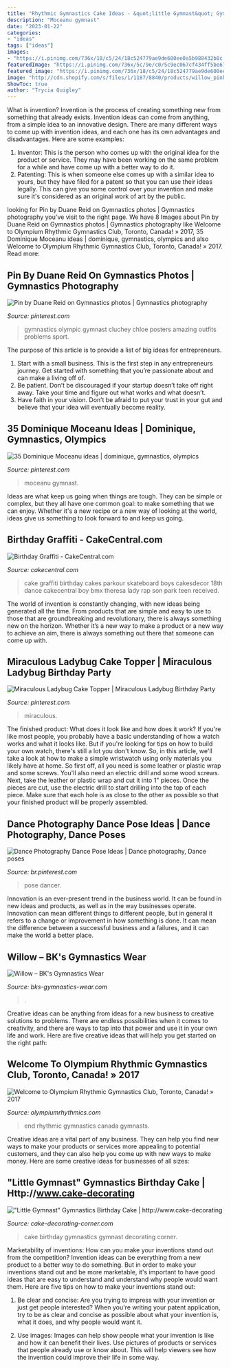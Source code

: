 ```yaml
---
title: "Rhythmic Gymnastics Cake Ideas - &quot;little Gymnast&quot; Gymnastics Birthday Cake"
description: "Moceanu gymnast"
date: "2023-01-22"
categories:
- "ideas"
tags: ["ideas"]
images:
- "https://i.pinimg.com/736x/18/c5/24/18c524779ae9de600ee0a5b988432b8c.jpg"
featuredImage: "https://i.pinimg.com/736x/5c/9e/c0/5c9ec067cf434ff5be67bf808702d7e5.jpg"
featured_image: "https://i.pinimg.com/736x/18/c5/24/18c524779ae9de600ee0a5b988432b8c.jpg"
image: "http://cdn.shopify.com/s/files/1/1187/8840/products/willow_pink_to_purple_edited_front_1_1200x1200.jpg?v=1571439285"
ShowToc: true
author: "Trycia Quigley"
---
```



What is invention?
Invention is the process of creating something new from something that already exists. Invention ideas can come from anything, from a simple idea to an innovative design. There are many different ways to come up with invention ideas, and each one has its own advantages and disadvantages. Here are some examples: 
1. Inventor: This is the person who comes up with the original idea for the product or service. They may have been working on the same problem for a while and have come up with a better way to do it. 
2. Patenting: This is when someone else comes up with a similar idea to yours, but they have filed for a patent so that you can use their ideas legally. This can give you some control over your invention and make sure it's considered as an original work of art by the public. 

	

		
looking for Pin by Duane Reid on Gymnastics photos | Gymnastics photography you've visit to the right page. We have 8 Images about Pin by Duane Reid on Gymnastics photos | Gymnastics photography like Welcome to Olympium Rhythmic Gymnastics Club, Toronto, Canada! » 2017, 35 Dominique Moceanu ideas | dominique, gymnastics, olympics and also Welcome to Olympium Rhythmic Gymnastics Club, Toronto, Canada! » 2017. Read more:
		
    
## Pin By Duane Reid On Gymnastics Photos | Gymnastics Photography

<img loading=lazy src="https://i.pinimg.com/736x/5c/9e/c0/5c9ec067cf434ff5be67bf808702d7e5.jpg" onerror="this.onerror=null;this.src='https://tse3.mm.bing.net/th?id=OIP.3d-l5o-PItJlwx8a5fSSBQHaQH&amp;pid=15.1';" alt="Pin by Duane Reid on Gymnastics photos | Gymnastics photography">

_Source: pinterest.com_

>gymnastics olympic gymnast cluchey chloe posters amazing outfits problems sport. 

	

The purpose of this article is to provide a list of big ideas for entrepreneurs.
1. Start with a small business. This is the first step in any entrepreneurs journey. Get started with something that you’re passionate about and can make a living off of.
2. Be patient. Don’t be discouraged if your startup doesn’t take off right away. Take your time and figure out what works and what doesn’t.
3. Have faith in your vision. Don’t be afraid to put your trust in your gut and believe that your idea will eventually become reality.

    
## 35 Dominique Moceanu Ideas | Dominique, Gymnastics, Olympics

<img loading=lazy src="https://i.pinimg.com/474x/71/12/8b/71128b9048d625465fa82f9edd99cac2--gymnasts-dominique.jpg" onerror="this.onerror=null;this.src='https://tse3.mm.bing.net/th?id=OIP.o8s3w-_VD82GccOvYhVvzAAAAA&amp;pid=15.1';" alt="35 Dominique Moceanu ideas | dominique, gymnastics, olympics">

_Source: pinterest.com_

>moceanu gymnast. 

	

Ideas are what keep us going when things are tough. They can be simple or complex, but they all have one common goal: to make something that we can enjoy. Whether it's a new recipe or a new way of looking at the world, ideas give us something to look forward to and keep us going.

    
## Birthday Graffiti - CakeCentral.com

<img loading=lazy src="https://cdn001.cakecentral.com/gallery/2015/06/900_knPDnuDwu0-birthday-graffiti.jpg" onerror="this.onerror=null;this.src='https://tse3.mm.bing.net/th?id=OIP.ctIl1ud-tQN9NDvzLysBcwHaJ4&amp;pid=15.1';" alt="Birthday Graffiti - CakeCentral.com">

_Source: cakecentral.com_

>cake graffiti birthday cakes parkour skateboard boys cakesdecor 18th dance cakecentral boy bmx theresa lady rap son park teen received. 

	

The world of invention is constantly changing, with new ideas being generated all the time. From products that are simple and easy to use to those that are groundbreaking and revolutionary, there is always something new on the horizon. Whether it’s a new way to make a product or a new way to achieve an aim, there is always something out there that someone can come up with.

    
## Miraculous Ladybug Cake Topper | Miraculous Ladybug Birthday Party

<img loading=lazy src="https://i.pinimg.com/originals/10/2f/2a/102f2afc97ce90120167c1d99d6978e2.jpg" onerror="this.onerror=null;this.src='https://tse4.mm.bing.net/th?id=OIP.7a-ivCRDMHs4TjtoD_AbSQHaJ4&amp;pid=15.1';" alt="Miraculous Ladybug Cake Topper | Miraculous Ladybug Birthday Party">

_Source: pinterest.com_

>miraculous. 

	

The finished product: What does it look like and how does it work?
If you're like most people, you probably have a basic understanding of how a watch works and what it looks like. But if you're looking for tips on how to build your own watch, there's still a lot you don't know.  So, in this article, we'll take a look at how to make a simple wristwatch using only materials you likely have at home. 
So first off, all you need is some leather or plastic wrap and some screws. You'll also need an electric drill and some wood screws. Next, take the leather or plastic wrap and cut it into 1" pieces. Once the pieces are cut, use the electric drill to start drilling into the top of each piece. Make sure that each hole is as close to the other as possible so that your finished product will be properly assembled.

    
## Dance Photography Dance Pose Ideas | Dance Photography, Dance Poses

<img loading=lazy src="https://i.pinimg.com/736x/18/c5/24/18c524779ae9de600ee0a5b988432b8c.jpg" onerror="this.onerror=null;this.src='https://tse3.mm.bing.net/th?id=OIP.JmPqH42uwjilimH_JrXAywHaLH&amp;pid=15.1';" alt="Dance Photography Dance Pose Ideas | Dance photography, Dance poses">

_Source: br.pinterest.com_

>pose dancer. 

	

Innovation is an ever-present trend in the business world. It can be found in new ideas and products, as well as in the way businesses operate. Innovation can mean different things to different people, but in general it refers to a change or improvement in how something is done. It can mean the difference between a successful business and a failures, and it can make the world a better place.

    
## Willow – BK&#039;s Gymnastics Wear

<img loading=lazy src="http://cdn.shopify.com/s/files/1/1187/8840/products/willow_pink_to_purple_edited_front_1_1200x1200.jpg?v=1571439285" onerror="this.onerror=null;this.src='https://tse1.mm.bing.net/th?id=OIP.-Jsuuw-1pflse8mo0SW72gHaLI&amp;pid=15.1';" alt="Willow – BK&#039;s Gymnastics Wear">

_Source: bks-gymnastics-wear.com_

>. 

	

Creative ideas can be anything from ideas for a new business to creative solutions to problems. There are endless possibilities when it comes to creativity, and there are ways to tap into that power and use it in your own life and work. Here are five creative ideas that will help you get started on the right path: 

    
## Welcome To Olympium Rhythmic Gymnastics Club, Toronto, Canada! » 2017

<img loading=lazy src="http://olympiumrhythmics.com/wp-content/uploads/2017/09/Marta-ball.jpg" onerror="this.onerror=null;this.src='https://tse3.mm.bing.net/th?id=OIP.39IXIWUm9btDtOF4XsLREgHaF2&amp;pid=15.1';" alt="Welcome to Olympium Rhythmic Gymnastics Club, Toronto, Canada! » 2017">

_Source: olympiumrhythmics.com_

>end rhythmic gymnastics canada gymnasts. 

	

Creative ideas are a vital part of any business. They can help you find new ways to make your products or services more appealing to potential customers, and they can also help you come up with new ways to make money. Here are some creative ideas for businesses of all sizes: 

    
## &quot;Little Gymnast&quot; Gymnastics Birthday Cake | Http://www.cake-decorating

<img loading=lazy src="http://cake-decorating-corner.com/sites/default/files/styles/tall__900h_/public/2d66941d5d77bbb39af7bc2987b576fa.jpg?itok=tui_YWI0" onerror="this.onerror=null;this.src='https://tse2.mm.bing.net/th?id=OIP.9yVlVsvKjAeUegKag_xKKAHaJ4&amp;pid=15.1';" alt="&quot;Little Gymnast&quot; Gymnastics Birthday Cake | http://www.cake-decorating">

_Source: cake-decorating-corner.com_

>cake birthday gymnastics gymnast decorating corner. 

	

Marketability of inventions: How can you make your inventions stand out from the competition?
Invention ideas can be everything from a new product to a better way to do something. But in order to make your inventions stand out and be more marketable, it's important to have good ideas that are easy to understand and understand why people would want them. Here are five tips on how to make your inventions stand out:
1. Be clear and concise: Are you trying to impress with your invention or just get people interested? When you're writing your patent application, try to be as clear and concise as possible about what your invention is, what it does, and why people would want it.

2. Use images: Images can help show people what your invention is like and how it can benefit their lives. Use pictures of products or services that people already use or know about. This will help viewers see how the invention could improve their life in some way.

